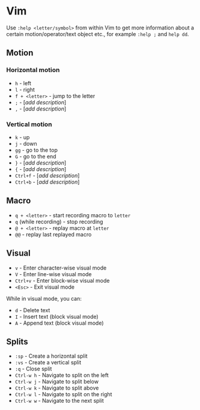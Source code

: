 Vim
===

Use `:help <letter/symbol>` from within Vim to get more information about a
certain motion/operator/text object etc., for example `:help ;` and `help dd`.


Motion
------

### Horizontal motion ###

* `h` - left
* `l` - right
* `f + <letter>` - jump to the letter
* `;` - [*add description*]
* `,` - [*add description*]


### Vertical motion ###

* `k` - up
* `j` - down 
* `gg` - go to the top
* `G` - go to the end
* `}` - [*add description*]
* `{` - [*add description*]
* `Ctrl+f` - [*add description*]
* `Ctrl+b` - [*add description*]


Macro
-----

* `q + <letter>` - start recording macro to `letter`
* `q` (while recording) - stop recording
* `@ + <letter>` - replay macro at `letter`
* `@@` - replay last replayed macro


Visual
------

* `v` - Enter character-wise visual mode
* `V` - Enter line-wise visual mode
* `Ctrl+v` - Enter block-wise visual mode
* `<Esc>` - Exit visual mode

While in visual mode, you can:
* `d` - Delete text
* `I` - Insert text (block visual mode)
* `A` - Append text (block visual mode)


Splits
------

* `:sp` - Create a horizontal split
* `:vs` - Create a vertical split
* `:q` - Close split
* `Ctrl-w h` - Navigate to split on the left
* `Ctrl-w j` - Navigate to split below
* `Ctrl-w k` - Navigate to split above
* `Ctrl-w l` - Navigate to split on the right
* `Ctrl-w w` - Navigate to the next split

